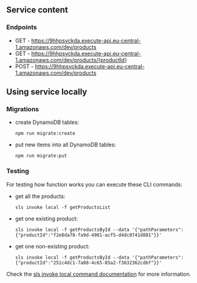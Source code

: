 ## Service content

### Endpoints

- GET - https://9hhpsvckda.execute-api.eu-central-1.amazonaws.com/dev/products
- GET - https://9hhpsvckda.execute-api.eu-central-1.amazonaws.com/dev/products/{productId}
- POST - https://9hhpsvckda.execute-api.eu-central-1.amazonaws.com/dev/products

## Using service locally

### Migrations

- create DynamoDB tables:
  ```
  npm run migrate:create
  ```
- put new items into all DynamoDB tables:
  ```
  npm run migrate:put
  ```

### Testing

For testing how function works you can execute these CLI commands:
- get all the products:
  ```
  sls invoke local -f getProductsList
  ```
- get one existing product:
  ```
  sls invoke local -f getProductsById --data '{"pathParameters": {"productId":"f2e8da78-fa9d-4981-acf5-d4dc0741d881"}}'
  ```
- get one non-existing product:
  ```
  sls invoke local -f getProductsById --data '{"pathParameters": {"productId":"251c4dc1-7a08-4c65-85a2-f3632362cdbf"}}'
  ```

Check the [sls invoke local command documentation](https://www.serverless.com/framework/docs/providers/aws/cli-reference/invoke-local/) for more information.
